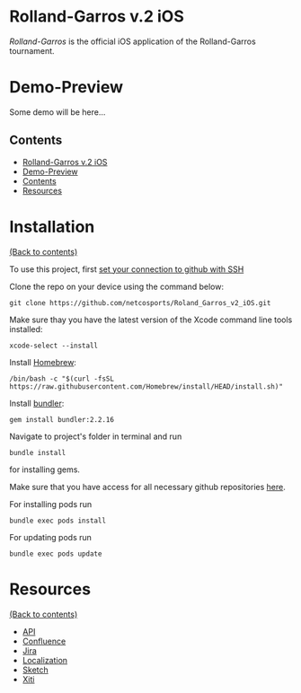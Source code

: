 # Rolland-Garros v.2 iOS

_Rolland-Garros_ is the official iOS application of the Rolland-Garros tournament.

# Demo-Preview

Some demo will be here...

## Contents

- [Rolland-Garros v.2 iOS](#rolland-garros-v2-ios)
- [Demo-Preview](#demo-preview)
- [Contents](#contents)
- [Resources](#resources)

# Installation
[(Back to contents)](#contents)

To use this project, first [set your connection to github with SSH](https://docs.github.com/en/authentication/connecting-to-github-with-ssh)

Сlone the repo on your device using the command below:

```
git clone https://github.com/netcosports/Roland_Garros_v2_iOS.git
```

Make sure thay you have the latest version of the Xcode command line tools installed:

```
xcode-select --install
```

Install [Homebrew](https://brew.sh/):

```
/bin/bash -c "$(curl -fsSL https://raw.githubusercontent.com/Homebrew/install/HEAD/install.sh)"
```

Install [bundler](https://bundler.io/):
```
gem install bundler:2.2.16
```

Navigate to project's folder in terminal and run

```
bundle install
``` 

for installing gems.

Make sure that you have access for all necessary github repositories [here](https://github.com/netcosports/Roland_Garros_v2_iOS/blob/development/Podfile).

For installing pods run 

```
bundle exec pods install
```

For updating pods run 

```
bundle exec pods update
```

# Resources
[(Back to contents)](#contents)

- [API](https://docs.google.com/spreadsheets/d/1kIEJcooh3hIipZQdds9s0v1ihHpiYybnfgrjBJ4-qEA/edit#gid=0)
- [Confluence](https://fedfraten.atlassian.net/wiki/spaces/RGApp/overview)
- [Jira](https://fedfraten.atlassian.net/secure/RapidBoard.jspa?rapidView=22)
- [Localization](https://docs.google.com/spreadsheets/d/13NK4l4XxQUbYk7R0-F52k8w7jgC_So1vzCEOGHQ9x1M/edit#gid=0)
- [Sketch](https://drive.google.com/drive/u/0/folders/1qUIibjueEqzBc8haAjeojwLGbzCRMMD7)
- [Xiti](https://drive.google.com/drive/folders/1Fs-QAQSGTOEJe4CQIfQqlMAah8w8FDe8)
